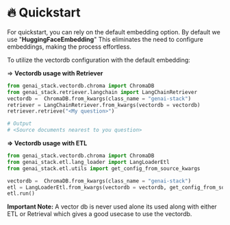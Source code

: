 # 🔥 Quickstart

For quickstart, you can rely on the default embedding option. By default we use "**HuggingFaceEmbedding**" This eliminates the need to configure embeddings, making the process effortless.

To utilize the vectordb configuration with the default embedding:

\=> **Vectordb usage with Retriever**

```python
from genai_stack.vectordb.chroma import ChromaDB
from genai_stack.retriever.langchain import LangChainRetriever
vectordb =  ChromaDB.from_kwargs(class_name = "genai-stack")
retriever = LangChainRetriever.from_kwargs(vectordb = vectordb)
retriever.retrieve("<My question>")

# Output 
# <Source documents nearest to you question>
```

**=> Vectordb usage with ETL**

```python
from genai_stack.vectordb.chroma import ChromaDB
from genai_stack.etl.lang_loader import LangLoaderEtl
from genai_stack.etl.utils import get_config_from_source_kwargs

vectordb =  ChromaDB.from_kwargs(class_name = "genai-stack")
etl = LangLoaderEtl.from_kwargs(vectordb = vectordb, get_config_from_source_kwargs("pdf", "/path/to/pdf"))
etl.run()
```

**Important Note:** A vector db is never used alone its used along with either ETL or Retrieval which gives a good usecase to use the vectordb.&#x20;
